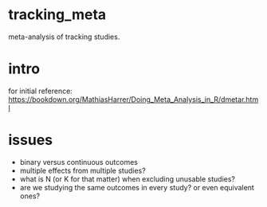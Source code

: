 # tracking_meta
meta-analysis of tracking studies. 



# intro 

for initial reference:
https://bookdown.org/MathiasHarrer/Doing_Meta_Analysis_in_R/dmetar.html

# issues
* binary versus continuous outcomes
* multiple effects from multiple studies? 
* what is N (or K for that matter) when excluding unusable studies?   
* are we studying the same outcomes in every study? or even equivalent ones? 
